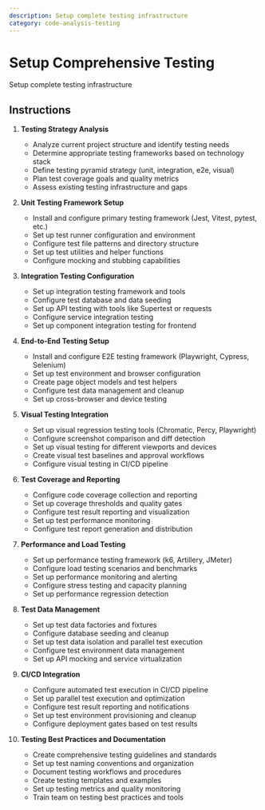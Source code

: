 ```yaml
---
description: Setup complete testing infrastructure
category: code-analysis-testing
---
```


# Setup Comprehensive Testing

Setup complete testing infrastructure

## Instructions

1. **Testing Strategy Analysis**
   - Analyze current project structure and identify testing needs
   - Determine appropriate testing frameworks based on technology stack
   - Define testing pyramid strategy (unit, integration, e2e, visual)
   - Plan test coverage goals and quality metrics
   - Assess existing testing infrastructure and gaps

2. **Unit Testing Framework Setup**
   - Install and configure primary testing framework (Jest, Vitest, pytest, etc.)
   - Set up test runner configuration and environment
   - Configure test file patterns and directory structure
   - Set up test utilities and helper functions
   - Configure mocking and stubbing capabilities

3. **Integration Testing Configuration**
   - Set up integration testing framework and tools
   - Configure test database and data seeding
   - Set up API testing with tools like Supertest or requests
   - Configure service integration testing
   - Set up component integration testing for frontend

4. **End-to-End Testing Setup**
   - Install and configure E2E testing framework (Playwright, Cypress, Selenium)
   - Set up test environment and browser configuration
   - Create page object models and test helpers
   - Configure test data management and cleanup
   - Set up cross-browser and device testing

5. **Visual Testing Integration**
   - Set up visual regression testing tools (Chromatic, Percy, Playwright)
   - Configure screenshot comparison and diff detection
   - Set up visual testing for different viewports and devices
   - Create visual test baselines and approval workflows
   - Configure visual testing in CI/CD pipeline

6. **Test Coverage and Reporting**
   - Configure code coverage collection and reporting
   - Set up coverage thresholds and quality gates
   - Configure test result reporting and visualization
   - Set up test performance monitoring
   - Configure test report generation and distribution

7. **Performance and Load Testing**
   - Set up performance testing framework (k6, Artillery, JMeter)
   - Configure load testing scenarios and benchmarks
   - Set up performance monitoring and alerting
   - Configure stress testing and capacity planning
   - Set up performance regression detection

8. **Test Data Management**
   - Set up test data factories and fixtures
   - Configure database seeding and cleanup
   - Set up test data isolation and parallel test execution
   - Configure test environment data management
   - Set up API mocking and service virtualization

9. **CI/CD Integration**
   - Configure automated test execution in CI/CD pipeline
   - Set up parallel test execution and optimization
   - Configure test result reporting and notifications
   - Set up test environment provisioning and cleanup
   - Configure deployment gates based on test results

10. **Testing Best Practices and Documentation**
    - Create comprehensive testing guidelines and standards
    - Set up test naming conventions and organization
    - Document testing workflows and procedures
    - Create testing templates and examples
    - Set up testing metrics and quality monitoring
    - Train team on testing best practices and tools
